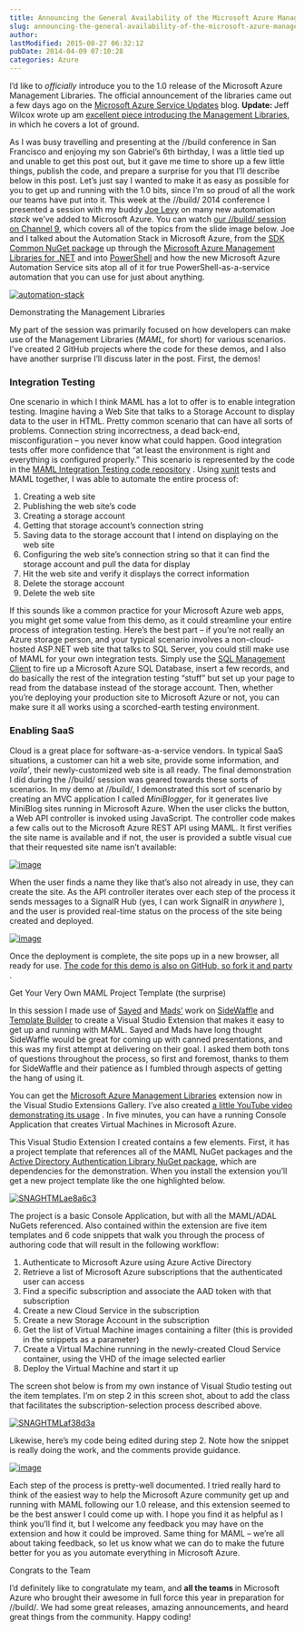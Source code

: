 ```yaml
---
title: Announcing the General Availability of the Microsoft Azure Management Libraries for .NET
slug: announcing-the-general-availability-of-the-microsoft-azure-management-libraries-for-net
author: 
lastModified: 2015-08-27 06:32:12
pubDate: 2014-04-09 07:10:28
categories: Azure
---
```


<p>I&#x2019;d like to <em>officially </em> introduce you to the 1.0 release of the Microsoft Azure Management Libraries. The official announcement of the libraries came out a few days ago on the
  <a href="http://azure.microsoft.com/en-us/updates/management-libraries-for-net-release-announcement/">Microsoft Azure Service Updates</a>  blog. <strong>Update: </strong> Jeff Wilcox wrote up am
  <a href="http://www.jeff.wilcox.name/2014/04/wamlmaml/">excellent piece introducing the Management Libraries</a>, in which he covers a lot of ground.&#xA0; </p>
<p>As I was busy travelling and presenting at the //build conference in San Francisco and enjoying my son Gabriel&#x2019;s 6th birthday, I was a little tied up and unable to get this post out, but it gave me time to shore up a few little things, publish the code,
  and prepare a surprise for you that I&#x2019;ll describe below in this post. Let&#x2019;s just say I wanted to make it as easy as possible for you to get up and running with the 1.0 bits, since I&#x2019;m so proud of all the work our teams have put into it. This week at
  the //build/ 2014 conference I presented a session with my buddy
  <a href="https://twitter.com/Jodoglevy">Joe Levy</a>  on many new automation <em>stack </em> we&#x2019;ve added to Microsoft Azure. You can watch
  <a href="http://channel9.msdn.com/Events/Build/2014/3-621">our //build/ session on Channel 9</a>, which covers all of the topics from the slide image below. Joe and I talked about the Automation Stack in Microsoft Azure, from the
  <a href="http://www.nuget.org/packages/Microsoft.WindowsAzure.Common/">SDK Common NuGet package</a>  up through the
  <a href="http://www.nuget.org/packages?q=Microsoft.WindowsAzure.Management">Microsoft Azure Management Libraries for .NET</a>  and into
  <a href="http://azure.microsoft.com/en-us/documentation/articles/install-configure-powershell/">PowerShell</a>  and how the new Microsoft Azure Automation Service sits atop all of it for true PowerShell-as-a-service automation that you can use for just about anything. </p>
<p>
  <a href="http://www.bradygaster.com/posts/files/41dc6715-7d5b-4341-8393-cb0b756bda77.png">
    <img alt="automation-stack" src="/posts/announcing-the-general-availability-of-the-microsoft-azure-management-libraries-for-net/media/42e299df-d526-409a-a98c-8e0a016ccc11.png">
  </a> 
</p>

Demonstrating the Management Libraries
<p>My part of the session was primarily focused on how developers can make use of the Management Libraries (<em>MAML,</em>  for short) for various scenarios. I&#x2019;ve created 2 GitHub projects where the code for these demos, and I also have another surprise I&#x2019;ll
  discuss later in the post. First, the demos!</p>
<h3>Integration Testing</h3>
<p>One scenario in which I think MAML has a lot to offer is to enable integration testing. Imagine having a Web Site that talks to a Storage Account to display data to the user in HTML. Pretty common scenario that can have all sorts of problems. Connection
  string incorrectness, a dead back-end, misconfiguration &#x2013; you never know what could happen. Good integration tests offer more confidence that &#x201C;at least the environment is right and everything is configured properly.&#x201D; This scenario is represented by
  the code in the
  <a href="https://github.com/bradygaster/build2014-MAML-IntegrationTesting">MAML Integration Testing code repository</a> . Using
  <a href="https://github.com/xunit/xunit">xunit</a>  tests and MAML together, I was able to automate the entire process of:</p>
<ol>
  <li>Creating a web site
    </li><li>Publishing the web site&#x2019;s code
      </li><li>Creating a storage account
        </li><li>Getting that storage account&#x2019;s connection string
          </li><li>Saving data to the storage account that I intend on displaying on the web site
            </li><li>Configuring the web site&#x2019;s connection string so that it can find the storage account and pull the data for display
              </li><li>Hit the web site and verify it displays the correct information
                </li><li>Delete the storage account
                  </li><li>Delete the web site</li>
</ol>
<p>If this sounds like a common practice for your Microsoft Azure web apps, you might get some value from this demo, as it could streamline your entire process of integration testing. Here&#x2019;s the best part &#x2013; if you&#x2019;re not really an Azure storage person, and
  your typical scenario involves a non-cloud-hosted ASP.NET web site that talks to SQL Server, you could still make use of MAML for your own integration tests. Simply use the
  <a href="http://www.nuget.org/packages/Microsoft.WindowsAzure.Management.Sql">SQL Management Client</a>  to fire up a Microsoft Azure SQL Database, insert a few records, and do basically the rest of the integration testing &#x201C;stuff&#x201D; but set up your page to read from the database instead of the storage account. Then, whether you&#x2019;re
  deploying your production site to Microsoft Azure or not, you can make sure it all works using a scorched-earth testing environment. </p>
<h3>Enabling SaaS</h3>
<p>Cloud is a great place for software-as-a-service vendors. In typical SaaS situations, a customer can hit a web site, provide some information, and <em>voila&#x2019;</em>, their newly-customized web site is all ready. The final demonstration I did during the
  //build/ session was geared towards these sorts of scenarios. In my demo at //build/, I demonstrated this sort of scenario by creating an MVC application I called <em>MiniBlogger</em>, for it generates live MiniBlog sites running in Microsoft Azure.
  When the user clicks the button, a Web API controller is invoked using JavaScript. The controller code makes a few calls out to the Microsoft Azure REST API using MAML. It first verifies the site name is available and if not, the user is provided a
  subtle visual cue that their requested site name isn&#x2019;t available:</p>
<p>
  <a href="http://www.bradygaster.com/posts/files/dc46aea1-619c-446e-95b4-d907b03ccf34.png">
    <img alt="image" src="/posts/announcing-the-general-availability-of-the-microsoft-azure-management-libraries-for-net/media/2726d4f8-b6fc-424d-9e4f-c8b228864675.png">
  </a> 
</p>
<p>When the user finds a name they like that&#x2019;s also not already in use, they can create the site. As the API controller iterates over each step of the process it sends messages to a SignalR Hub (yes, I can work SignalR in <em>anywhere</em> ), and the user
  is provided real-time status on the process of the site being created and deployed. </p>
<p>
  <a href="http://www.bradygaster.com/posts/files/02d13340-7681-4c9d-8961-a5cf01c51093.png">
    <img alt="image" src="/posts/announcing-the-general-availability-of-the-microsoft-azure-management-libraries-for-net/media/6301c0fd-14ec-4089-8117-7fff23427050.png">
  </a> 
</p>
<p>Once the deployment is complete, the site pops up in a new browser, all ready for use.
  <a href="https://github.com/bradygaster/build2014-MAML-EnablingSaaS">The code for this demo is also on GitHub, so fork it and party</a> . </p>
Get Your Very Own MAML Project Template (the surprise)
<p>In this session I made use of
  <a href="https://twitter.com/sayedihashimi">Sayed</a>  and
  <a href="https://twitter.com/mkristensen">Mads&#x2019;</a>  work on
  <a href="http://www.sidewaffle.com/">SideWaffle</a>  and
  <a href="https://github.com/ligershark/template-builder">Template Builder</a>  to create a Visual Studio Extension that makes it easy to get up and running with MAML. Sayed and Mads have long thought SideWaffle would be great for coming up with canned presentations, and this was my first attempt at delivering
  on their goal. I asked them both tons of questions throughout the process, so first and foremost, thanks to them for SideWaffle and their patience as I fumbled through aspects of getting the hang of using it.</p>
<p>You can get the
  <a href="http://visualstudiogallery.msdn.microsoft.com/07c3e25f-970f-4bce-ba62-28b6e876188c">Microsoft Azure Management Libraries</a>  extension now in the Visual Studio Extensions Gallery. I&#x2019;ve also created
  <a href="https://www.youtube.com/watch?v=hG6a8oyxynA&amp;feature=youtu.be">a little YouTube video demonstrating its usage</a> . In five minutes, you can have a running Console Application that creates Virtual Machines in Microsoft Azure. </p>
<p>This Visual Studio Extension I created contains a few elements. First, it has a project template that references all of the MAML NuGet packages and the
  <a href="http://www.nuget.org/packages/Microsoft.IdentityModel.Clients.ActiveDirectory/">Active Directory Authentication Library NuGet package</a>, which are dependencies for the demonstration. When you install the extension you&#x2019;ll get a new project template like the one highlighted below.</p>
<p>
  <a href="http://www.bradygaster.com/posts/files/f02ff431-72bc-41b0-b461-f9521b938ac2.png">
    <img alt="SNAGHTMLae8a6c3" src="/posts/announcing-the-general-availability-of-the-microsoft-azure-management-libraries-for-net/media/8d03bf9c-9e82-4dd2-9341-af3fa9588e69.png">
  </a> 
</p>
<p>The project is a basic Console Application, but with all the MAML/ADAL NuGets referenced. Also contained within the extension are five item templates and 6 code snippets that walk you through the process of authoring code that will result in the following
  workflow:</p>
<ol>
  <li>Authenticate to Microsoft Azure using Azure Active Directory
    </li><li>Retrieve a list of Microsoft Azure subscriptions that the authenticated user can access
      </li><li>Find a specific subscription and associate the AAD token with that subscription
        </li><li>Create a new Cloud Service in the subscription
          </li><li>Create a new Storage Account in the subscription
            </li><li>Get the list of Virtual Machine images containing a filter (this is provided in the snippets as a parameter)
              </li><li>Create a Virtual Machine running in the newly-created Cloud Service container, using the VHD of the image selected earlier
                </li><li>Deploy the Virtual Machine and start it up</li>
</ol>
<p>The screen shot below is from my own instance of Visual Studio testing out the item templates. I&#x2019;m on step 2 in this screen shot, about to add the class that facilitates the subscription-selection process described above. </p>
<p>
  <a href="http://www.bradygaster.com/posts/files/04a35ea8-541c-4701-a286-4528d373742e.png">
    <img alt="SNAGHTMLaf38d3a" src="/posts/announcing-the-general-availability-of-the-microsoft-azure-management-libraries-for-net/media/9f108f7a-f91b-458b-a7fe-4e3cb906f9b3.png">
  </a> 
</p>
<p>Likewise, here&#x2019;s my code being edited during step 2. Note how the snippet is really doing the work, and the comments provide guidance. </p>
<p>
  <a href="http://www.bradygaster.com/posts/files/14ab51a7-8966-4ab9-bcf0-38991e8cd2d1.png">
    <img alt="image" src="/posts/announcing-the-general-availability-of-the-microsoft-azure-management-libraries-for-net/media/dedaa8e1-9952-4655-9c7b-8bc41ddc9f93.png">
  </a> 
</p>
<p>Each step of the process is pretty-well documented. I tried really hard to think of the easiest way to help the Microsoft Azure community get up and running with MAML following our 1.0 release, and this extension seemed to be the best answer I could come
  up with. I hope you find it as helpful as I think you&#x2019;ll find it, but I welcome any feedback you may have on the extension and how it could be improved. Same thing for MAML &#x2013; we&#x2019;re all about taking feedback, so let us know what we can do to make the
  future better for you as you automate everything in Microsoft Azure. </p>
Congrats to the Team
<p>I&#x2019;d definitely like to congratulate my team, and <strong>all the teams </strong> in Microsoft Azure who brought their awesome in full force this year in preparation for //build/. We had some great releases, amazing announcements, and heard great things
  from the community. Happy coding!</p>
